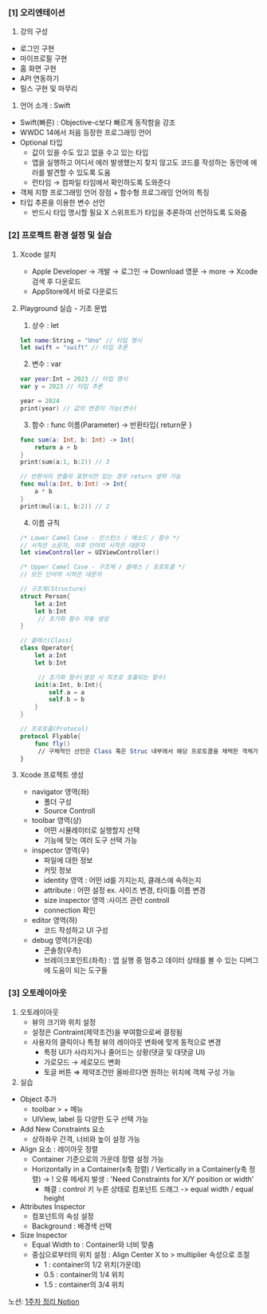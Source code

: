 ### [1] 오리엔테이션

1. 강의 구성

  - 로그인 구현
  - 마이프로필 구현
  - 홈 화면 구현
  - API 연동하기
  - 릴스 구현 및 마무리

1. 언어 소개 : Swift

  - Swift(빠른) : Objective-c보다 빠르게 동작함을 강조
  - WWDC 14에서 처음 등장한 프로그래밍 언어
  - Optional 타입
    - 값이 있을 수도 있고 없을 수고 있는 타입
    - 앱을 실행하고 어디서 에러 발생했는지 찾지 않고도 코드를 작성하는 동안에 에러를 발견할 수 있도록 도움
    - 런타임 → 컴파일 타임에서 확인하도록 도와준다
  - 객체 지향 프로그래밍 언어 장점 + 함수형 프로그래밍 언어의 특징
  - 타입 추론을 이용한 변수 선언
    - 반드시 타입 명시할 필요 X 스위프트가 타입을 추론하여 선언하도록 도와줌

### [2] 프로젝트 환경 설정 및 실습

1. Xcode 설치
   - Apple Developer → 개발 → 로그인 → Download 영문 → more → Xcode 검색 후 다운로드
   - AppStore에서 바로 다운로드
2. Playground 실습 - 기초 문법

   1. 상수 : let

   ```swift
   let name:String = "Uno" // 타입 명시
   let swift = "swift" // 타입 추론
   ```

   2. 변수 : var

   ```swift
   var year:Int = 2023 // 타입 명시
   var y = 2023 // 타입 추론

   year = 2024
   print(year) // 값의 변경이 가능(변수)
   ```

   3. 함수 : func 이름(Parameter) → 반환타입{ return문 }

   ```swift
   func sum(a: Int, b: Int) -> Int{
       return a + b
   }
   print(sum(a:1, b:2)) // 3

   // 반환식이 한줄의 표현식만 있는 경우 return 생략 가능
   func mul(a:Int, b:Int) -> Int{
       a * b
   }
   print(mul(a:1, b:2)) // 2
   ```

   4. 이름 규칙

   ```swift
   /* Lower Camel Case - 인스턴스 / 메소드 / 함수 */
   // 시작은 소문자, 이후 단어의 시작은 대문자
   let viewController = UIViewController()

   /* Upper Camel Case - 구조체 / 클래스 / 포로토콜 */
   // 모든 단어의 시작은 대문자

   // 구조체(Structure)
   struct Person{
       let a:Int
       let b:Int
   		// 초기화 함수 자동 생성
   }

   // 클래스(Class)
   class Operator{
       let a:Int
       let b:Int

   		// 초기화 함수(생성 시 최초로 호출되는 함수)
       init(a:Int, b:Int){
           self.a = a
           self.b = b
       }
   }

   // 프로토콜(Protocol)
   protocol Flyable{
       func fly()
   		// 구체적인 선언은 Class 혹은 Struc 내부에서 해당 프로토콜을 채택한 객체가 직접 구현(인터페이스랑 비슷)
   }
   ```

3. Xcode 프로젝트 생성
   - navigator 영역(좌)
     - 폴더 구성
     - Source Controll
   - toolbar 영역(상)
     - 어떤 시뮬레이터로 실행할지 선택
     - 기능에 맞는 여러 도구 선택 가능
   - inspector 영역(우)
     - 파일에 대한 정보
     - 커밋 정보
     - identity 영역 : 어떤 id를 가지는지, 클래스에 속하는지
     - attribute : 어떤 설정 ex. 사이즈 변경, 타이틀 이름 변경
     - size inspector 영역 :사이즈 관련 controll
     - connection 확인
   - editor 영역(하)
     - 코드 작성하고 UI 구성
   - debug 영역(가운데)
     - 콘솔창(우측)
     - 브레이크포인트(좌측) : 앱 실행 중 멈추고 데이터 상태를 볼 수 있는 디버그에 도움이 되는 도구들

### [3] 오토레이아웃

1. 오토레이아웃
   - 뷰의 크기와 위치 설정
   - 설정은 Contraint(제약조건)을 부여함으로써 결정됨
   - 사용자의 클릭이나 특정 뷰의 레이아웃 변화에 맞게 동적으로 변경
     - 특정 UI가 사라지거나 줄어드는 상황(댓글 및 대댓글 UI)
     - 가로모드 → 세로모드 변화
     - 토글 버튼
       ⇒ 제약조건만 올바르다면 원하는 위치에 객체 구성 가능
2. 실습

- Object 추가
  - toolbar > + 메뉴
  - UIView, label 등 다양한 도구 선택 가능
- Add New Constraints 요소
  - 상하좌우 간격, 너비와 높이 설정 가능
- Align 요소 : 레이아웃 정렬
  - Container 기준으로의 가운데 정렬 설정 가능
  - Horizontally in a Container(x축 정렬) / Vertically in a Container(y축 정렬)
  -> ! 오류 메세지 발생 : 'Need Constraints for X/Y position or width'
      - 해결 : control 키 누른 상태로 컴포넌트 드래그 -> equal width / equal height
- Attributes Inspector
  - 컴포넌트의 속성 설정
  - Background : 배경색 선택  
- Size Inspector
  - Equal Width to : Container와 너비 맞춤
  - 중심으로부터의 위치 설정 : Align Center X to > multiplier 속성으로 조절
    - 1 : container의 1/2 위치(가운데)
    - 0.5 : container의 1/4 위치
    - 1.5 : container의 3/4 위치


노션: [1주차 정리 Notion](https://www.notion.so/1-089b55ee06e14a74a1e74c6d372070b6?pvs=4, "notion link")
